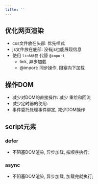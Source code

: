 ```yaml
---
title: ''
---
```


## 优化网页渲染

* css文件放在头部: 优先样式
* js文件放在底部: 没有js也能展现信息
* 使用 `link标签` 代替 `@import`
  + link, 异步加载
  + @import: 同步操作, 阻塞向下加载
  

## 操作DOM

* 减少对DOM的直接操作: 减少 重绘和回流
* 减少定时器的使用: 
* 事件委托处理事件绑定, 减少DOM操作

## script元素

### defer

* 不阻塞DOM渲染, 异步加载, 按顺序执行; 

### async

* 不阻塞DOM渲染, 异步加载, 加载完就执行; 
